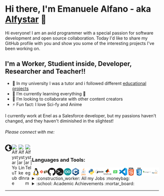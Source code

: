 # Hi there, I'm Emanuele Alfano - aka [Alfystar][website] 👋

<!--[![Website](https://img.shields.io/website?label=EmanueleAlfano&style=for-the-badge&url=https%3A%2F%2Fcodestackr.com)](https://emanuelealfano.altervista.org/MySite-php/index.php)
-->
Hi everyone! I am an avid programmer with a special passion for software development and open source collaboration.
Today I'd like to share my GitHub profile with you and show you some of the interesting projects I've been working on.

## I'm a Worker, Studient inside, Developer, Researcher and Teacher!!

- 🔭 In my university I was a tutor and i followed
  different [educational projects](https://emanuelealfano.altervista.org/MySite-php/didattica.php)
- 🌱 I’m currently learning everything 🤣
- 👯 I’m looking to collaborate with other content creators
- ⚡ Fun fact: I love Sci-fy and Anime

I currently work at Enel as a Salesforce developer, but my passions haven't changed, and they haven't diminished in the
slightest!

###### Please connect with me:

[<img align="left" alt="EmanueleAlfano" width="22px" src="https://raw.githubusercontent.com/iconic/open-iconic/master/svg/globe.svg" />][website]
[<img align="left" alt="Alfystar | YouTube" width="22px" src="https://cdn.jsdelivr.net/npm/simple-icons@v3/icons/youtube.svg" />][youtube]
[<img align="left" alt="Alfystar | LinkedIn" width="22px" src="https://cdn.jsdelivr.net/npm/simple-icons@v3/icons/linkedin.svg" />][linkedin]
[<img align="left" alt="Alfystar | Telegram" width="22px" src="https://cdn.jsdelivr.net/npm/simple-icons@v3/icons/telegram.svg" />][telegram]

<br />

### Languages and Tools:

<!-- HTML version of the raw.githubusercontent.com is: https://github.com/github/explore 
To read correctly the url see https://stackoverflow.com/questions/39065921/what-do-raw-githubusercontent-com-urls-represent
-->
[<img align="left" alt="Linux" width="26px" src="https://raw.githubusercontent.com/github/explore/80688e429a7d4ef2fca1e82350fe8e3517d3494d/topics/linux/linux.png" />][webdevplaylist]
[<img align="left" alt="Git" width="26px" src="https://raw.githubusercontent.com/github/explore/80688e429a7d4ef2fca1e82350fe8e3517d3494d/topics/git/git.png" />][webdevplaylist]
[<img align="left" alt="GitHub" width="26px" src="https://raw.githubusercontent.com/github/explore/78df643247d429f6cc873026c0622819ad797942/topics/github/github.png" />][webdevplaylist]
[<img align="left" alt="Terminal" width="26px" src="https://raw.githubusercontent.com/github/explore/80688e429a7d4ef2fca1e82350fe8e3517d3494d/topics/terminal/terminal.png" />][webdevplaylist]
[<img align="left" alt="Arduino" width="26px" src="https://raw.githubusercontent.com/github/explore/80688e429a7d4ef2fca1e82350fe8e3517d3494d/topics/arduino/arduino.png" />][webdevplaylist]
[<img align="left" alt="C++" width="26px" src="https://raw.githubusercontent.com/github/explore/80688e429a7d4ef2fca1e82350fe8e3517d3494d/topics/cpp/cpp.png" />][webdevplaylist]
[<img align="left" alt="Java" width="26px" src="https://raw.githubusercontent.com/github/explore/80688e429a7d4ef2fca1e82350fe8e3517d3494d/topics/java/java.png" />][webdevplaylist]
[<img align="left" alt="Python" width="26px" src="https://raw.githubusercontent.com/github/explore/80688e429a7d4ef2fca1e82350fe8e3517d3494d/topics/python/python.png" />][webdevplaylist]
[<img align="left" alt="Bash" width="26px" src="https://raw.githubusercontent.com/github/explore/80688e429a7d4ef2fca1e82350fe8e3517d3494d/topics/bash/bash.png" />][webdevplaylist]
[<img align="left" alt="Matlab" width="26px" src="https://raw.githubusercontent.com/github/explore/80688e429a7d4ef2fca1e82350fe8e3517d3494d/topics/matlab/matlab.png" />][webdevplaylist]
[<img align="left" alt="QT" width="26px" src="https://raw.githubusercontent.com/github/explore/80688e429a7d4ef2fca1e82350fe8e3517d3494d/topics/qt/qt.png" />][webdevplaylist]
[<img align="left" alt="Visual Studio Code" width="26px" src="https://raw.githubusercontent.com/github/explore/80688e429a7d4ef2fca1e82350fe8e3517d3494d/topics/visual-studio-code/visual-studio-code.png" />][webdevplaylist]
[<img align="left" alt="HTML5" width="26px" src="https://raw.githubusercontent.com/github/explore/80688e429a7d4ef2fca1e82350fe8e3517d3494d/topics/html/html.png" />][webdevplaylist]
[<img align="left" alt="CSS3" width="26px" src="https://raw.githubusercontent.com/github/explore/80688e429a7d4ef2fca1e82350fe8e3517d3494d/topics/css/css.png" />][webdevplaylist]
[<img align="left" alt="MongoDB" width="26px" src="https://raw.githubusercontent.com/github/explore/80688e429a7d4ef2fca1e82350fe8e3517d3494d/topics/mongodb/mongodb.png" />][webdevplaylist]
[<img align="left" alt="MySQL" width="26px" src="https://raw.githubusercontent.com/github/explore/80688e429a7d4ef2fca1e82350fe8e3517d3494d/topics/mysql/mysql.png" />][webdevplaylist]
<!--[<img align="left" alt="Mathematica" width="26px" src="https://raw.githubusercontent.com/github/explore/80688e429a7d4ef2fca1e82350fe8e3517d3494d/topics/" />][webdevplaylist]-->
<!--[<img align="left" alt="UML" width="26px" src="https://raw.githubusercontent.com/github/explore/80688e429a7d4ef2fca1e82350fe8e3517d3494d/topics/" />][webdevplaylist]-->
<!--[<img align="left" alt="Eagle" width="26px" src="https://raw.githubusercontent.com/github/explore/80688e429a7d4ef2fca1e82350fe8e3517d3494d/topics/" />][webdevplaylist]-->

<!--START_SECTION:activity-->
<details>
  <summary>:construction_worker: All my Jobs :moneybag:</summary>

1. 2/7/2022 Salesforce developer @ [Enel](https://www.enel.it/)

2. 24/01/2022 PLC programmer @ [Automate SRL](https://automatesrl.it/)

3. 15/11/2021 QT developer for Red-Hat application @ [Elettronica ELT](https://www.elt-roma.com/)

</details>
<details>
  <summary>:school: Academic Achievements :mortar_board:</summary>

1. 15/10/2021 Master degree @ Tor Vergata University

2. 22/07/2019 Bachelor's Degree @ Tor Vergata University 110 Cum Laude

3. 07/07/2016 High Scool @ Galileo Galilei 100/100

</details>
<!--END_SECTION:activity-->

---
<!--
Empty Element, add alternative lable and the image path chosen from : https://github.com/github/explore/tree/main/topics

[<img align="left" alt=" " width="26px" src="https://raw.githubusercontent.com/github/explore/80688e429a7d4ef2fca1e82350fe8e3517d3494d/topics/" />][webdevplaylist]
-->
<br />


<!--  Link Section  -->

[website]: https://emanuelealfano.altervista.org/MySite-php/index.php

[webdevplaylist]: https://github.com/Alfystar

[youtube]: https://www.youtube.com/channel/UC7XpJgjHH97hGhr9BxekGcw

[linkedin]: https://www.linkedin.com/in/emanuelealfano/

[telegram]: https://t.me/alfy_phone
